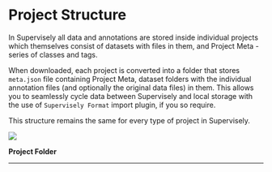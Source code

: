 # Project Structure

In Supervisely all data and annotations are stored inside individual projects which themselves consist of datasets with files in them, and Project Meta - series of classes and tags.

When downloaded, each project is converted into a folder that stores `meta.json` file containing Project Meta, dataset folders with the individual annotation files (and optionally the original data files) in them. This allows you to seamlessly cycle data between Supervisely and local storage with the use of `Supervisely Format` import plugin, if you so require.

This structure remains the same for every type of project in Supervisely.

![](../../.gitbook/assets/project\_structure.png)

**Project Folder**

****
